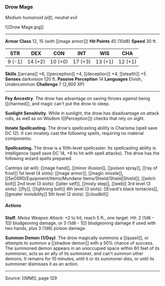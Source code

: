 ### Drow Mage
_Medium humanoid (elf), neutral evil_

![[Drow Mage.jpg]]




---

**Armor Class** 12, 15 (with [[mage armor]])
**Hit Points** 45 (10d8)
**Speed** 30 ft.

| STR     | DEX     | CON     | INT     | WIS     | CHA     |
|---------|---------|---------|---------|---------|---------|
| 9 (-1) | 14 (+2) | 10 (+0) | 17 (+3) | 13 (+1) | 12 (+1) |

**Skills** [[arcana]] +6, [[perception]] +4, [[deception]] +4, [[stealth]] +5
**Senses** darkvision 120 ft.
**Passive Perception** 14
**Languages** Elvish, Undercommon
**Challenge** 7 (2,900 XP)

---

**Fey Ancestry**. The drow has advantage on saving throws against being [[charmed]], and magic can't put the drow to sleep.

**Sunlight Sensitivity**. While in sunlight, the drow has disadvantage on attack rolls, as well as on Wisdom ([[Perception]]) checks that rely on sight.

**Innate Spellcasting.** The drow's spellcasting ability is Charisma (spell save DC 12). It can innately cast the following spells, requiring no material components:

**Spellcasting.** The drow is a 10th-level spellcaster. Its spellcasting ability is Intelligence (spell save DC 14, +6 to hit with spell attacks). The drow has the following wizard spells prepared:

Cantrips (at will): [[mage hand]], [[minor illusion]], [[poison spray]], [[ray of frost]]
1st level (4 slots): [[mage armor]], [[magic missile]], [[5eOSRD/Equipment/Items/Mundane Items/Shield/Shield|Shield]], [[witch bolt]]
2nd level (3 slots): [[alter self]], [[misty step]], [[web]]
3rd level (3 slots): [[fly]], [[lightning bolt]]
4th level (3 slots): [[Evard's black tentacles]], [[greater invisibility]]
5th level (2 slots): [[cloudkill]]

##### Actions
**Staff**. _Melee Weapon Attack:_ +2 to hit, reach 5 ft., one target. Hit: 2 (1d6 - 1]]) bludgeoning damage, or 3 (1d8 - 1]]) bludgeoning damage if used with two hands, plus 3 (1d6) poison damage.

**Summon Demon (1/Day)**. The drow magically summons a [[quasit]], or attempts to summon a [[shadow demon]] with a 50% chance of success. The summoned demon appears in an unoccupied space within 60 feet of its summoner, acts as an ally of its summoner, and can't summon other demons. It remains for 10 minutes, until it or its summoner dies, or until its summoner dismisses it as an action.


---

Source: [[MM]], page 129